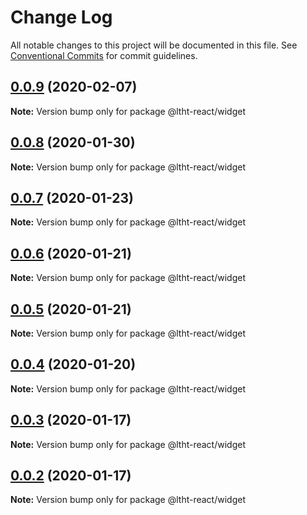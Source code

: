 # Change Log

All notable changes to this project will be documented in this file.
See [Conventional Commits](https://conventionalcommits.org) for commit guidelines.

## [0.0.9](https://github.com/ltht-epr/ltht-react/compare/@ltht-react/widget@0.0.8...@ltht-react/widget@0.0.9) (2020-02-07)

**Note:** Version bump only for package @ltht-react/widget





## [0.0.8](https://github.com/ltht-epr/ltht-react/compare/@ltht-react/widget@0.0.7...@ltht-react/widget@0.0.8) (2020-01-30)

**Note:** Version bump only for package @ltht-react/widget





## [0.0.7](https://github.com/ltht-epr/ltht-react/compare/@ltht-react/widget@0.0.6...@ltht-react/widget@0.0.7) (2020-01-23)

**Note:** Version bump only for package @ltht-react/widget





## [0.0.6](https://github.com/ltht-epr/ltht-react/compare/@ltht-react/widget@0.0.5...@ltht-react/widget@0.0.6) (2020-01-21)

**Note:** Version bump only for package @ltht-react/widget





## [0.0.5](https://github.com/ltht-epr/ltht-react/compare/@ltht-react/widget@0.0.4...@ltht-react/widget@0.0.5) (2020-01-21)

**Note:** Version bump only for package @ltht-react/widget





## [0.0.4](https://github.com/ltht-epr/ltht-react/compare/@ltht-react/widget@0.0.3...@ltht-react/widget@0.0.4) (2020-01-20)

**Note:** Version bump only for package @ltht-react/widget





## [0.0.3](https://github.com/ltht-epr/ltht-react/compare/@ltht-react/widget@0.0.2...@ltht-react/widget@0.0.3) (2020-01-17)

**Note:** Version bump only for package @ltht-react/widget





## [0.0.2](https://github.com/ltht-epr/ltht-react/compare/@ltht-react/widget@0.0.1...@ltht-react/widget@0.0.2) (2020-01-17)

**Note:** Version bump only for package @ltht-react/widget
